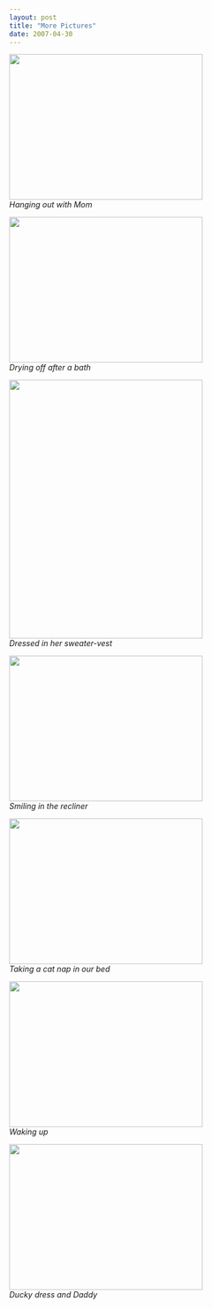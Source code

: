 ```yaml
---
layout: post
title: "More Pictures"
date: 2007-04-30
---
```


<p>
<img src="/Portals/thepaladinos/Blog/Files/1/27/P1000520%20(Custom).JPG" alt="" width="350" height="263" /><br />
<em>Hanging out with Mom</em>
</p>
<p>
<img src="/Portals/thepaladinos/Blog/Files/1/27/P1000563%20(Custom).JPG" alt="" width="350" height="263" /><br />
<em>Drying off after a bath</em>
</p>
<p>
<img src="/Portals/thepaladinos/Blog/Files/1/27/P1000503%20(Custom).JPG" alt="" width="350" height="467" /><br />
<em>Dressed in her sweater-vest</em>
</p>
<p>
<img src="/Portals/thepaladinos/Blog/Files/1/27/P1000539%20(Custom).JPG" alt="" width="350" height="263" /><br />
<em>Smiling in the recliner</em>
</p>
<p>
<img src="/Portals/thepaladinos/Blog/Files/1/27/P1000506%20(Custom).JPG" alt="" width="350" height="263" /><br />
<em>Taking a cat nap in our bed</em>
</p>
<p>
<img src="/Portals/thepaladinos/Blog/Files/1/27/P1000603%20(Custom).JPG" alt="" width="350" height="263" /><br />
<em>Waking up</em>
</p>
<p>
<img src="/Portals/thepaladinos/Blog/Files/1/27/P1000615%20(Custom).JPG" alt="" width="350" height="263" /><br />
<em>Ducky dress and Daddy</em>
</p>


